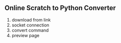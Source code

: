 ## Online Scratch to Python Converter

1. download from link
2. socket connection
3. convert command
4. preview page